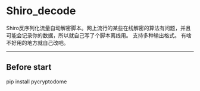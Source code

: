 # Shiro_decode
Shiro反序列化流量自动解密脚本。网上流行的某些在线解密的算法有问题，并且可能会记录你的数据，所以就自己写了个脚本离线用。 支持多种输出格式。 有啥不好用的地方就自己改吧。
___

## Before start
pip install pycryptodome
